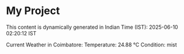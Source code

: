 # My Project

This content is dynamically generated in Indian Time (IST): 2025-06-10 02:20:12 IST


Current Weather in Coimbatore:
Temperature: 24.88 °C
Condition: mist
